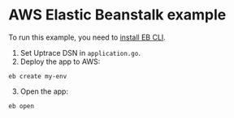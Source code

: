# AWS Elastic Beanstalk example

To run this example, you need to
[install EB CLI](https://docs.aws.amazon.com/elasticbeanstalk/latest/dg/eb-cli3-install.html).

1. Set Uptrace DSN in `application.go`.
2. Deploy the app to AWS:

```shell
eb create my-env
```

3. Open the app:

```shell
eb open
```
